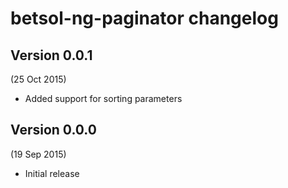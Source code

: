 # betsol-ng-paginator changelog

## Version 0.0.1
(25 Oct 2015)

- Added support for sorting parameters


## Version 0.0.0
(19 Sep 2015)

- Initial release

